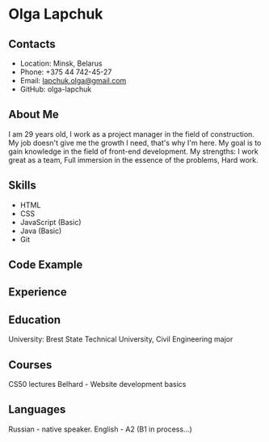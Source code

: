 # Olga Lapchuk

## **Contacts**
- Location: Minsk, Belarus
- Phone: +375 44 742-45-27
- Email: lapchuk.olga@gmail.com
- GitHub: olga-lapchuk

## **About Me**
I am 29 years old, I work as a project manager in the field of construction. My job doesn't give me the growth I need, that's why I'm here. My goal is to gain knowledge in the field of front-end development.
My strengths:
I work great as a team,
Full immersion in the essence of the problems,
Hard work.

## **Skills**
- HTML
- CSS
- JavaScript (Basic)
- Java (Basic)
- Git

## **Code Example**

## **Experience**

## **Education**
University: Brest State Technical University, Civil Engineering major

## **Courses**
CS50 lectures
Belhard - Website development basics

## **Languages**
Russian - native speaker.
English - A2 (B1 in process…)
